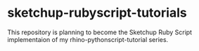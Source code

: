 sketchup-rubyscript-tutorials
============================

This repository is planning to become the Sketchup Ruby Script implementaion of my rhino-pythonscript-tutorial series.
